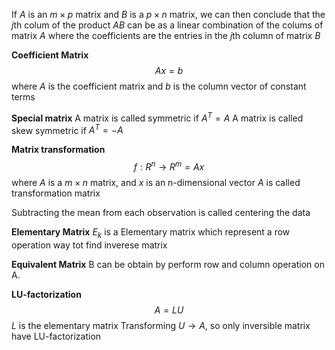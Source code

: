 If $A$ is an $m\times p$ matrix and $B$ is a $p \times n$ matrix, we can then 
conclude that the $j$th colum of the product $AB$ can be as a linear combination 
of the colums of matrix $A$ where the coefficients are the entries in the $j$th 
column of matrix $B$

**Coefficient Matrix** $$Ax=b$$
where $A$ is the coefficient matrix and $b$ is the column vector of constant 
terms 

**Special matrix**
A matrix is called symmetric if $A^T=A$ A matrix is called skew symmetric if 
$A^T=-A$ 

**Matrix transformation**
$$f:R^n\rightarrow R^m = Ax$$
where $A$ is a $m\times n$ matrix, and $x$ is an n-dimensional vector $A$ is 
called transformation matrix 

Subtracting the mean from each observation is called centering the data

**Elementary Matrix**
$E_k$ is a Elementary matrix which represent a row operation way tot find 
inverese matrix 

**Equivalent Matrix**
B can be obtain by perform row and column operation on A.

**LU-factorization**
$$A = LU$$
$L$ is the elementary matrix
Transforming $U\rightarrow A$, so only inversible matrix have LU-factorization
